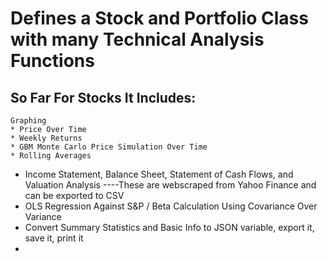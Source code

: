 # Defines a Stock and Portfolio Class with many Technical Analysis Functions

## So Far For Stocks It Includes:
    Graphing 
    * Price Over Time
    * Weekly Returns
    * GBM Monte Carlo Price Simulation Over Time
    * Rolling Averages
  * Income Statement, Balance Sheet, Statement of Cash Flows, and Valuation Analysis
    ----These are webscraped from Yahoo Finance and can be exported to CSV
  * OLS Regression Against S&P / Beta Calculation Using Covariance Over Variance
  * Convert Summary Statistics and Basic Info to JSON variable, export it, save it, print it
  * 
  
